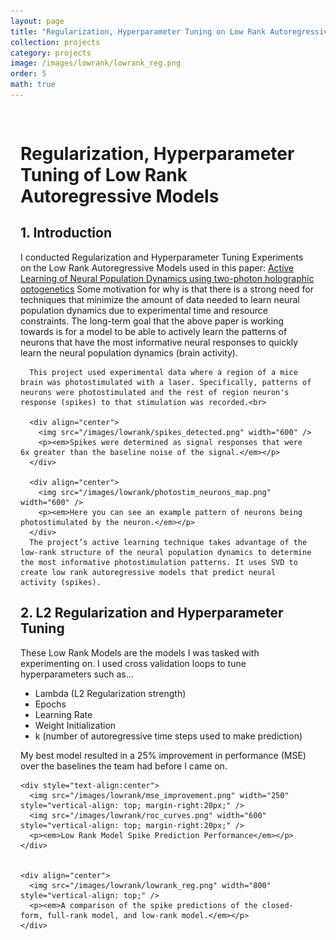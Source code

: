 ```yaml
---
layout: page
title: "Regularization, Hyperparameter Tuning on Low Rank Autoregressive Models"
collection: projects
category: projects
image: /images/lowrank/lowrank_reg.png
order: 5
math: true
---
```




<div style="max-width: 1200px; margin: 0 auto; padding: 1rem;">
  <div class="card">
    <h1>Regularization, Hyperparameter Tuning of Low Rank Autoregressive Models</h1>
    <h2>1. Introduction</h2>
      I conducted Regularization and Hyperparameter Tuning Experiments on the Low Rank Autoregressive Models used in this paper:
      <a href="https://arxiv.org/abs/2412.02529" target="_blank">Active Learning of Neural Population Dynamics using two-photon holographic optogenetics</a>
      Some motivation for why is that there is a strong need for techniques that minimize the amount of data needed to learn neural population dynamics due to experimental time and resource constraints. The long-term goal that the above paper is working towards is for a model to be able to actively learn the patterns of neurons that have the most informative neural responses to quickly learn the neural population dynamics (brain activity).

      This project used experimental data where a region of a mice brain was photostimulated with a laser. Specifically, patterns of neurons were photostimulated and the rest of region neuron's response (spikes) to that stimulation was recorded.<br>

      <div align="center">
        <img src="/images/lowrank/spikes_detected.png" width="600" />
        <p><em>Spikes were determined as signal responses that were 6x greater than the baseline noise of the signal.</em></p>
      </div>

      <div align="center">
        <img src="/images/lowrank/photostim_neurons_map.png" width="600" />
        <p><em>Here you can see an example pattern of neurons being photostimulated by the neuron.</em></p>
      </div>
      The project’s active learning technique takes advantage of the low-rank structure of the neural population dynamics to determine the most informative photostimulation patterns. It uses SVD to create low rank autoregressive models that predict neural activity (spikes).
  </div>

  <div class="card">
    <h2>2. L2 Regularization and Hyperparameter Tuning</h2>
      These Low Rank Models are the models I was tasked with experimenting on. I used cross validation loops to tune hyperparameters such as... 
      <ul>
        <li>Lambda (L2 Regularization strength)</li>
        <li>Epochs</li>
        <li>Learning Rate </li>
        <li>Weight Initialization</li>
        <li>k (number of autoregressive time steps used to make prediction)</li>
      </ul>
      My best model resulted in a 25% improvement in performance (MSE) over the baselines the team had before I came on.

    <div style="text-align:center">
      <img src="/images/lowrank/mse_improvement.png" width="250" style="vertical-align: top; margin-right:20px;" />
      <img src="/images/lowrank/roc_curves.png" width="600" style="vertical-align: top; margin-right:20px;" />
      <p><em>Low Rank Model Spike Prediction Performance</em></p>
    </div>


    <div align="center">
      <img src="/images/lowrank/lowrank_reg.png" width="800" style="vertical-align: top;" />
      <p><em>A comparison of the spike predictions of the closed-form, full-rank model, and low-rank model.</em></p>
    </div>
  </div>


</div>